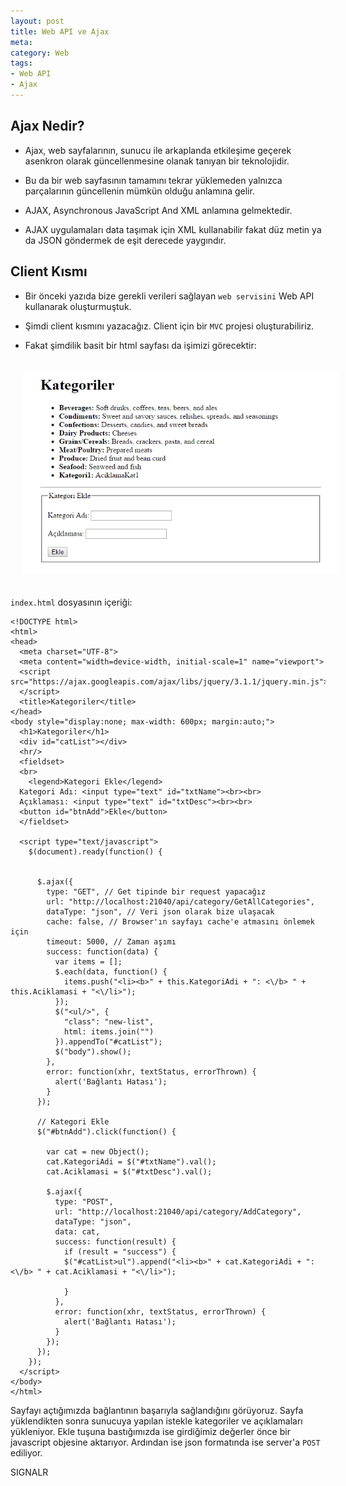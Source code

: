 ```yaml
---
layout: post
title: Web API ve Ajax
meta:
category: Web
tags:
- Web API
- Ajax
---
```


## Ajax Nedir?

* Ajax, web sayfalarının, sunucu ile arkaplanda etkileşime geçerek asenkron olarak güncellenmesine olanak tanıyan bir teknolojidir.

* Bu da bir web sayfasının tamamını tekrar yüklemeden yalnızca parçalarının güncellenin mümkün olduğu anlamına gelir.

* AJAX, Asynchronous JavaScript And XML anlamına gelmektedir.

* AJAX uygulamaları data taşımak için XML kullanabilir fakat düz metin ya da JSON göndermek de eşit derecede yaygındır.


## Client Kısmı

* Bir önceki yazıda bize gerekli verileri sağlayan `web servisini` Web API kullanarak oluşturmuştuk.

* Şimdi client kısmını yazacağız. Client için bir `MVC` projesi oluşturabiliriz. 

* Fakat şimdilik basit bir html sayfası da işimizi görecektir:

<img class="img-responsive" style="margin:20px;" src="/images/wa12.png">

`index.html` dosyasının içeriği:

```
<!DOCTYPE html>
<html>
<head>
  <meta charset="UTF-8">
  <meta content="width=device-width, initial-scale=1" name="viewport">
  <script src="https://ajax.googleapis.com/ajax/libs/jquery/3.1.1/jquery.min.js">
  </script>
  <title>Kategoriler</title>
</head>
<body style="display:none; max-width: 600px; margin:auto;">
  <h1>Kategoriler</h1>
  <div id="catList"></div>
  <hr/>
  <fieldset>
  <br>
    <legend>Kategori Ekle</legend>
  Kategori Adı: <input type="text" id="txtName"><br><br>
  Açıklaması: <input type="text" id="txtDesc"><br><br>
  <button id="btnAdd">Ekle</button>
  </fieldset>

  <script type="text/javascript">
    $(document).ready(function() {
      

      $.ajax({
        type: "GET", // Get tipinde bir request yapacağız
        url: "http://localhost:21040/api/category/GetAllCategories",
        dataType: "json", // Veri json olarak bize ulaşacak
        cache: false, // Browser'ın sayfayı cache'e atmasını önlemek için
        timeout: 5000, // Zaman aşımı
        success: function(data) {
          var items = [];
          $.each(data, function() {
            items.push("<li><b>" + this.KategoriAdi + ": <\/b> " + this.Aciklamasi + "<\/li>");
          });
          $("<ul/>", {
            "class": "new-list",
            html: items.join("")
          }).appendTo("#catList");
          $("body").show();
        },
        error: function(xhr, textStatus, errorThrown) {
          alert('Bağlantı Hatası');
        }
      });
      
      // Kategori Ekle
      $("#btnAdd").click(function() {

        var cat = new Object();
        cat.KategoriAdi = $("#txtName").val();
        cat.Aciklamasi = $("#txtDesc").val();

        $.ajax({
          type: "POST",
          url: "http://localhost:21040/api/category/AddCategory",
          dataType: "json",
          data: cat,
          success: function(result) {
            if (result = "success") {
            $("#catList>ul").append("<li><b>" + cat.KategoriAdi + ": <\/b> " + cat.Aciklamasi + "<\/li>");
      
            }
          },
          error: function(xhr, textStatus, errorThrown) {
            alert('Bağlantı Hatası');
          }
        });
      });
    });
  </script>
</body>
</html>
```

Sayfayı açtığımızda bağlantının başarıyla sağlandığını görüyoruz.
Sayfa yüklendikten sonra sunucuya yapılan istekle kategoriler ve açıklamaları yükleniyor.
Ekle tuşuna bastığımızda ise girdiğimiz değerler önce bir javascript objesine aktarıyor.
Ardından ise json formatında ise server'a `POST` ediliyor.


SIGNALR
